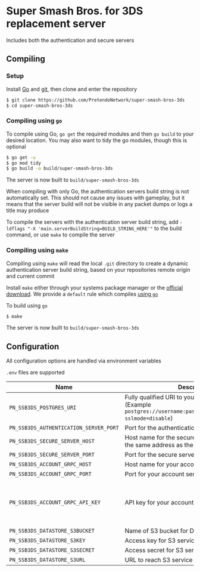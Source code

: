 # Super Smash Bros. for 3DS replacement server
Includes both the authentication and secure servers

## Compiling

### Setup
Install [Go](https://go.dev/doc/install) and [git](https://git-scm.com/downloads), then clone and enter the repository

```bash
$ git clone https://github.com/PretendoNetwork/super-smash-bros-3ds
$ cd super-smash-bros-3ds
```

### Compiling using `go`
To compile using Go, `go get` the required modules and then `go build` to your desired location. You may also want to tidy the go modules, though this is optional

```bash
$ go get -u
$ go mod tidy
$ go build -o build/super-smash-bros-3ds
```

The server is now built to `build/super-smash-bros-3ds`

When compiling with only Go, the authentication servers build string is not automatically set. This should not cause any issues with gameplay, but it means that the server build will not be visible in any packet dumps or logs a title may produce

To compile the servers with the authentication server build string, add `-ldflags "-X 'main.serverBuildString=BUILD_STRING_HERE'"` to the build command, or use `make` to compile the server

### Compiling using `make`
Compiling using `make` will read the local `.git` directory to create a dynamic authentication server build string, based on your repositories remote origin and current commit

Install `make` either through your systems package manager or the [official download](https://www.gnu.org/software/make/). We provide a `default` rule which compiles [using `go`](#compiling-using-go)

To build using `go`

```bash
$ make
```

The server is now built to `build/super-smash-bros-3ds`

## Configuration
All configuration options are handled via environment variables

`.env` files are supported

| Name | Description | Required |
| ---- | ----------- | -------- |
| `PN_SSB3DS_POSTGRES_URI` | Fully qualified URI to your Postgres server (Example `postgres://username:password@localhost/ssb3ds?sslmode=disable`) | Yes |
| `PN_SSB3DS_AUTHENTICATION_SERVER_PORT` | Port for the authentication server | Yes |
| `PN_SSB3DS_SECURE_SERVER_HOST` | Host name for the secure server (should point to the same address as the authentication server) | Yes |
| `PN_SSB3DS_SECURE_SERVER_PORT` | Port for the secure server | Yes |
| `PN_SSB3DS_ACCOUNT_GRPC_HOST` | Host name for your account server gRPC service | Yes |
| `PN_SSB3DS_ACCOUNT_GRPC_PORT` | Port for your account server gRPC service | Yes |
| `PN_SSB3DS_ACCOUNT_GRPC_API_KEY` | API key for your account server gRPC service | No (Assumed to be an open gRPC API) |
| `PN_SSB3DS_DATASTORE_S3BUCKET` | Name of S3 bucket for DataStore storage | Yes |
| `PN_SSB3DS_DATASTORE_S3KEY` | Access key for S3 service | Yes |
| `PN_SSB3DS_DATASTORE_S3SECRET` | Access secret for S3 service | Yes |
| `PN_SSB3DS_DATASTORE_S3URL` | URL to reach S3 service | Yes |